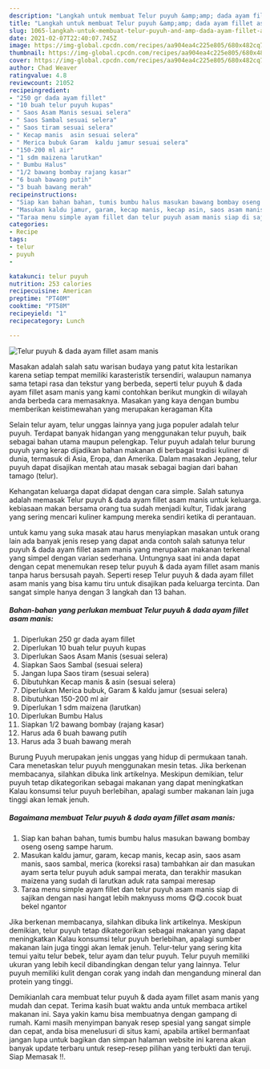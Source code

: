 ```yaml
---
description: "Langkah untuk membuat Telur puyuh &amp;amp; dada ayam fillet asam manis Cepat"
title: "Langkah untuk membuat Telur puyuh &amp;amp; dada ayam fillet asam manis Cepat"
slug: 1065-langkah-untuk-membuat-telur-puyuh-and-amp-dada-ayam-fillet-asam-manis-cepat
date: 2021-02-07T22:40:07.745Z
image: https://img-global.cpcdn.com/recipes/aa904ea4c225e805/680x482cq70/telur-puyuh-dada-ayam-fillet-asam-manis-foto-resep-utama.jpg
thumbnail: https://img-global.cpcdn.com/recipes/aa904ea4c225e805/680x482cq70/telur-puyuh-dada-ayam-fillet-asam-manis-foto-resep-utama.jpg
cover: https://img-global.cpcdn.com/recipes/aa904ea4c225e805/680x482cq70/telur-puyuh-dada-ayam-fillet-asam-manis-foto-resep-utama.jpg
author: Chad Weaver
ratingvalue: 4.8
reviewcount: 21052
recipeingredient:
- "250 gr dada ayam fillet"
- "10 buah telur puyuh kupas"
- " Saos Asam Manis sesuai selera"
- " Saos Sambal sesuai selera"
- " Saos tiram sesuai selera"
- " Kecap manis  asin sesuai selera"
- " Merica bubuk Garam  kaldu jamur sesuai selera"
- "150-200 ml air"
- "1 sdm maizena larutkan"
- " Bumbu Halus"
- "1/2 bawang bombay rajang kasar"
- "6 buah bawang putih"
- "3 buah bawang merah"
recipeinstructions:
- "Siap kan bahan bahan, tumis bumbu halus masukan bawang bombay oseng oseng sampe harum."
- "Masukan kaldu jamur, garam, kecap manis, kecap asin, saos asam manis, saos sambal, merica (koreksi rasa) tambahkan air dan masukan ayam serta telur puyuh aduk sampai merata, dan terakhir masukan maizena yang sudah di larutkan aduk rata sampai meresap"
- "Taraa menu simple ayam fillet dan telur puyuh asam manis siap di sajikan dengan nasi hangat lebih maknyuss moms 😋😋.cocok buat bekel ngantor"
categories:
- Recipe
tags:
- telur
- puyuh
- 

katakunci: telur puyuh  
nutrition: 253 calories
recipecuisine: American
preptime: "PT40M"
cooktime: "PT58M"
recipeyield: "1"
recipecategory: Lunch

---
```



![Telur puyuh &amp; dada ayam fillet asam manis](https://img-global.cpcdn.com/recipes/aa904ea4c225e805/680x482cq70/telur-puyuh-dada-ayam-fillet-asam-manis-foto-resep-utama.jpg)

Masakan adalah salah satu warisan budaya yang patut kita lestarikan karena setiap tempat memiliki karasteristik tersendiri, walaupun namanya sama tetapi rasa dan tekstur yang berbeda, seperti telur puyuh &amp; dada ayam fillet asam manis yang kami contohkan berikut mungkin di wilayah anda berbeda cara memasaknya. Masakan yang kaya dengan bumbu memberikan keistimewahan yang merupakan keragaman Kita

Selain telur ayam, telur unggas lainnya yang juga populer adalah telur puyuh. Terdapat banyak hidangan yang menggunakan telur puyuh, baik sebagai bahan utama maupun pelengkap. Telur puyuh adalah telur burung puyuh yang kerap dijadikan bahan makanan di berbagai tradisi kuliner di dunia, termasuk di Asia, Eropa, dan Amerika. Dalam masakan Jepang, telur puyuh dapat disajikan mentah atau masak sebagai bagian dari bahan tamago (telur).

Kehangatan keluarga dapat didapat dengan cara simple. Salah satunya adalah memasak Telur puyuh &amp; dada ayam fillet asam manis untuk keluarga. kebiasaan makan bersama orang tua sudah menjadi kultur, Tidak jarang yang sering mencari kuliner kampung mereka sendiri ketika di perantauan.

untuk kamu yang suka masak atau harus menyiapkan masakan untuk orang lain ada banyak jenis resep yang dapat anda contoh salah satunya telur puyuh &amp; dada ayam fillet asam manis yang merupakan makanan terkenal yang simpel dengan varian sederhana. Untungnya saat ini anda dapat dengan cepat menemukan resep telur puyuh &amp; dada ayam fillet asam manis tanpa harus bersusah payah.
Seperti resep Telur puyuh &amp; dada ayam fillet asam manis yang bisa kamu tiru untuk disajikan pada keluarga tercinta. Dan sangat simple hanya dengan 3 langkah dan 13 bahan.


<!--inarticleads1-->

##### Bahan-bahan yang perlukan membuat Telur puyuh &amp; dada ayam fillet asam manis:

1. Diperlukan 250 gr dada ayam fillet
1. Diperlukan 10 buah telur puyuh kupas
1. Diperlukan  Saos Asam Manis (sesuai selera)
1. Siapkan  Saos Sambal (sesuai selera)
1. Jangan lupa  Saos tiram (sesuai selera)
1. Dibutuhkan  Kecap manis &amp; asin (sesuai selera)
1. Diperlukan  Merica bubuk, Garam &amp; kaldu jamur (sesuai selera)
1. Dibutuhkan 150-200 ml air
1. Diperlukan 1 sdm maizena (larutkan)
1. Diperlukan  Bumbu Halus
1. Siapkan 1/2 bawang bombay (rajang kasar)
1. Harus ada 6 buah bawang putih
1. Harus ada 3 buah bawang merah


Burung Puyuh merupakan jenis unggas yang hidup di permukaan tanah. Cara menetaskan telur puyuh menggunakan mesin tetas. Jika berkenan membacanya, silahkan dibuka link artikelnya. Meskipun demikian, telur puyuh tetap dikategorikan sebagai makanan yang dapat meningkatkan Kalau konsumsi telur puyuh berlebihan, apalagi sumber makanan lain juga tinggi akan lemak jenuh. 

<!--inarticleads2-->

##### Bagaimana membuat  Telur puyuh &amp; dada ayam fillet asam manis:

1. Siap kan bahan bahan, tumis bumbu halus masukan bawang bombay oseng oseng sampe harum.
1. Masukan kaldu jamur, garam, kecap manis, kecap asin, saos asam manis, saos sambal, merica (koreksi rasa) tambahkan air dan masukan ayam serta telur puyuh aduk sampai merata, dan terakhir masukan maizena yang sudah di larutkan aduk rata sampai meresap
1. Taraa menu simple ayam fillet dan telur puyuh asam manis siap di sajikan dengan nasi hangat lebih maknyuss moms 😋😋.cocok buat bekel ngantor


Jika berkenan membacanya, silahkan dibuka link artikelnya. Meskipun demikian, telur puyuh tetap dikategorikan sebagai makanan yang dapat meningkatkan Kalau konsumsi telur puyuh berlebihan, apalagi sumber makanan lain juga tinggi akan lemak jenuh. Telur-telur yang sering kita temui yaitu telur bebek, telur ayam dan telur puyuh. Telur puyuh memiliki ukuran yang lebih kecil dibandingkan dengan telur yang lainnya. Telur puyuh memiliki kulit dengan corak yang indah dan mengandung mineral dan protein yang tinggi. 

Demikianlah cara membuat telur puyuh &amp; dada ayam fillet asam manis yang mudah dan cepat. Terima kasih buat waktu anda untuk membaca artikel makanan ini. Saya yakin kamu bisa membuatnya dengan gampang di rumah. Kami masih menyimpan banyak resep spesial yang sangat simple dan cepat, anda bisa menelusuri di situs kami, apabila artikel bermanfaat jangan lupa untuk bagikan dan simpan halaman website ini karena akan banyak update terbaru untuk resep-resep pilihan yang terbukti dan teruji. Siap Memasak !!. 
